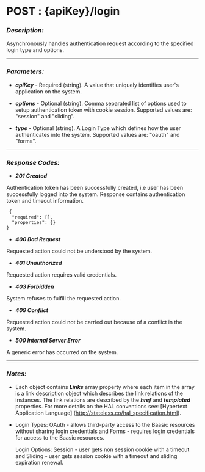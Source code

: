 
# POST : {apiKey}/login 

### *Description:* 
Asynchronously handles authentication request according to the specified login type and options. 



* * *
### *Parameters:*


- ***apiKey*** - Required (string). A value that uniquely identifies user&#39;s application on the system. 


- ***options*** - Optional (string). Comma separated list of options used to setup authentication token with cookie session. Supported values
             are: &quot;session&quot; and &quot;sliding&quot;. 


- ***type*** - Optional (string). A Login Type which defines how the user authenticates into the system. Supported values are: &quot;oauth&quot; and &quot;forms&quot;. 


* * *
### *Response Codes:*


- ***201  Created*** 

 Authentication token has been successfully created, i.e user has been successfully logged into the system. Response contains authentication token and timeout information. 

```
 {
  "required": [],
  "properties": {}
} 

```

- ***400  Bad Request*** 

 Requested action could not be understood by the system. 


- ***401  Unauthorized*** 

 Requested action requires valid credentials. 


- ***403  Forbidden*** 

 System refuses to fulfill the requested action. 


- ***409  Conflict*** 

 Requested action could not be carried out because of a conflict in the system. 


- ***500  Internal Server Error*** 

 A generic error has occurred on the system. 



* * *
### *Notes:* 
- Each object contains ***Links*** array property where each item in the array is a link description object which describes the link relations of the instances. The link relations are described by the ***href*** and ***templated*** properties. For more details on the HAL conventions see: [Hypertext Application Language] (http://stateless.co/hal_specification.html).

-  Login Types: OAuth - allows third-party access to the Baasic resources without sharing login credentials and
   Forms - requires login credentials for access to the Baasic resources.
  
   Login Options: Session - user gets non session cookie with a timeout and Sliding - user gets session cookie
   with a timeout and sliding expiration renewal. 
